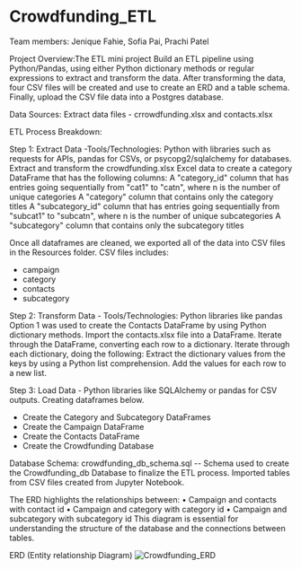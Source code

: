 # Crowdfunding_ETL

Team members: Jenique Fahie, Sofia Pai, Prachi Patel

Project Overview:The ETL mini project
Build an ETL pipeline using Python/Pandas,
using either Python dictionary methods or regular expressions to extract and transform the data.
After transforming the data, four CSV files will be created and use to create an ERD and a table schema. 
Finally, upload the CSV file data into a Postgres database.

Data Sources:
Extract data files - crrowdfunding.xlsx and contacts.xlsx

ETL Process Breakdown:

Step 1: Extract Data -Tools/Technologies: Python with libraries such as requests for APIs, pandas for CSVs, or psycopg2/sqlalchemy for databases.
Extract and transform the crowdfunding.xlsx Excel data to create a category DataFrame that has the following columns:
A "category_id" column that has entries going sequentially from "cat1" to "catn", where n is the number of unique categories
A "category" column that contains only the category titles
A "subcategory_id" column that has entries going sequentially from "subcat1" to "subcatn", where n is the number of unique subcategories
A "subcategory" column that contains only the subcategory titles

Once all dataframes are cleaned, we exported all of the data into CSV files in the Resources folder. CSV files includes:
- campaign
- category
- contacts
- subcategory

Step 2: Transform Data - Tools/Technologies: Python libraries like pandas 
Option 1 was used to create the Contacts DataFrame by using Python dictionary methods.
Import the contacts.xlsx file into a DataFrame.
Iterate through the DataFrame, converting each row to a dictionary.
Iterate through each dictionary, doing the following:
Extract the dictionary values from the keys by using a Python list comprehension.
Add the values for each row to a new list.

Step 3: Load Data - Python libraries like SQLAlchemy or pandas for CSV outputs.
Creating dataframes below. 
- Create the Category and Subcategory DataFrames
- Create the Campaign DataFrame
- Create the Contacts DataFrame
- Create the Crowdfunding Database

Database Schema:
crowdfunding_db_schema.sql -- Schema used to create the Crowdfunding_db Database to finalize the ETL process. Imported tables from CSV files created from Jupyter Notebook.

The ERD highlights the relationships between:
•	Campaign and contacts with contact id
•	Campaign and category with category id
•	Campaign and subcategory with subcategory id
This diagram is essential for understanding the structure of the database and the connections between tables.


ERD (Entity relationship Diagram)
![Crowdfunding_ERD](https://github.com/user-attachments/assets/0ef2e29a-c2e9-4bc8-8697-4dec91fbbe0a)



